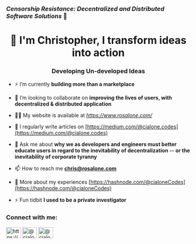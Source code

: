 ### *Censorship Resistance: Decentralized and Distributed Software Solutions*  👋


<h1 align="center">👋 I'm Christopher, I transform ideas into action</h1>
<h3 align="center">Developing Un-developed Ideas</h3>

- ⚡ I’m currently **building more than a marketplace** 

- 👯 I’m looking to collaborate on **improving the lives of users, with decentralized & distributed application**

- 👨‍💻 My website is available at *https://www.rosalone.com/*

- 📝 I regularly write articles on [https://medium.com/@cialone.codes](https://medium.com/@cialone.codes)

- 💬 Ask me about **why we as developers and engineers must better educate users in regard to the inevitability of decentralization -- or the inevitability of corporate tyranny**

- 📫 How to reach me **chris@rosalone.com**

- 📄 More about my experiences [https://hashnode.com/@cialoneCodes](https://hashnode.com/@cialoneCodes)

- ⚡ Fun tidbit **I used to be a private investigator**

<h3 align="left">Connect with me:</h3>
<p align="left">
<a href="https://linkedin.com/in/https://www.linkedin.com/in/christopher-cialone/" target="blank"><img align="center" src="https://raw.githubusercontent.com/rahuldkjain/github-profile-readme-generator/master/src/images/icons/Social/linked-in-alt.svg" alt="https://www.linkedin.com/in/christopher-cialone/" height="30" width="40" /></a>
<a href="https://hashnode.com/@cialonecodes" target="blank"><img align="center" src="https://raw.githubusercontent.com/rahuldkjain/github-profile-readme-generator/master/src/images/icons/Social/hashnode.svg" alt="@cialonecodes" height="30" width="40" /></a>
<a href="https://medium.com/@cialone.codes" target="blank"><img align="center" src="https://raw.githubusercontent.com/rahuldkjain/github-profile-readme-generator/master/src/images/icons/Social/medium.svg" alt="@cialone.codes" height="30" width="40" /></a>
</p>

